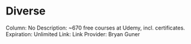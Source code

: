 # Diverse

Column: No
Description: ~670 free courses at Udemy, incl. certificates.
Expiration: Unlimited
Link: Link
Provider: Bryan Guner
